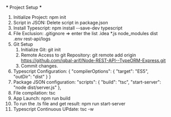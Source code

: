 **\*** Project Setup **\***

1. Initialize Project: npm init
2. Script in JSON: Delete script in package.json
3. Install Typescript: npm install --save-dev typescript
4. File Exclusion: .gitignore => enter the list
   .idea
   \*.js
   node_modules
   dist
   .env
   rest-api/logs
5. Git Setup
   1. Initialize Git: git init
   2. Remote Access to git Repository: git remote add origin https://github.com/iqbal-arif/Node-REST-API--TypeORM-Express.git
   3. Commit changes.
6. Typescript Configuration:
   {
   "compilerOptions": {
   "target": "ES5",
   "outDir": "dist"
   }
   }
7. Package JSON configuration:
   "scripts": {
   "build": "tsc",
   "start-server": "node dist/server.js"
   },
8. File compilation: tsc
9. App Launch: npm run build
10. To run the .ts file and get result: npm run start-server
11. Typescript Continuous UPdate: tsc -w
